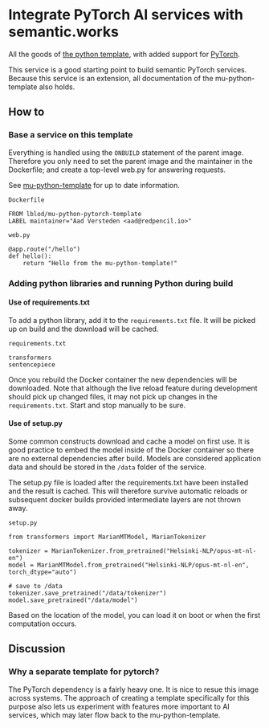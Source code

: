 # Integrate PyTorch AI services with semantic.works

All the goods of [the python template](https://github.com/mu-python-template), with added support for [PyTorch](https://pytorch.org).

This service is a good starting point to build semantic PyTorch services.  Because this service is an extension, all documentation of the mu-python-template also holds.

## How to

### Base a service on this template

Everything is handled using the `ONBUILD` statement of the parent image.  Therefore you only need to set the parent image and the maintainer in the Dockerfile; and create a top-level web.py for answering requests.

See [mu-python-template](https://github.com/mu-semtech/mu-python-template#quickstart) for up to date information.

`Dockerfile`

    FROM lblod/mu-python-pytorch-template
    LABEL maintainer="Aad Versteden <aad@redpencil.io>"

`web.py`

    @app.route("/hello")
    def hello():
        return "Hello from the mu-python-template!"

### Adding python libraries and running Python during build

#### Use of requirements.txt

To add a python library, add it to the `requirements.txt` file.  It will be picked up on build and the download will be cached.

`requirements.txt`

    transformers
    sentencepiece

Once you rebuild the Docker container the new dependencies will be downloaded.  Note that although the live reload feature during development should pick up changed files, it may not pick up changes in the `requirements.txt`.  Start and stop manually to be sure.

#### Use of setup.py

Some common constructs download and cache a model on first use.  It is good practice to embed the model inside of the Docker container so there are no external dependencies after build.  Models are considered application data and should be stored in the `/data` folder of the service.

The setup.py file is loaded after the requirements.txt have been installed and the result is cached.  This will therefore survive automatic reloads or subsequent docker builds provided intermediate layers are not thrown away.

`setup.py`

    from transformers import MarianMTModel, MarianTokenizer

    tokenizer = MarianTokenizer.from_pretrained("Helsinki-NLP/opus-mt-nl-en")
    model = MarianMTModel.from_pretrained("Helsinki-NLP/opus-mt-nl-en", torch_dtype="auto")

    # save to /data
    tokenizer.save_pretrained("/data/tokenizer")
    model.save_pretrained("/data/model")

Based on the location of the model, you can load it on boot or when the first computation occurs.

## Discussion

### Why a separate template for pytorch?

The PyTorch dependency is a fairly heavy one.  It is nice to resue this image across systems.  The approach of creating a template specifically for this purpose also lets us experiment with features more important to AI services, which may later flow back to the mu-python-template.
